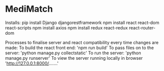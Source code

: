 # MediMatch
Installs:
pip install Django djangorestframework
npm install react react-dom react-scripts
npm install axios
npm install redux react-redux react-router-dom

Processes to finalise server and react compatibility every time changes are made:
To build the react front end: 'npm run build'
To pass files on to the server: 'python manage.py collectstatic'
To run the server: 'python manage.py runserver'
To view the server running locally in browser 'http://127.0.0.1:8000/.......'
